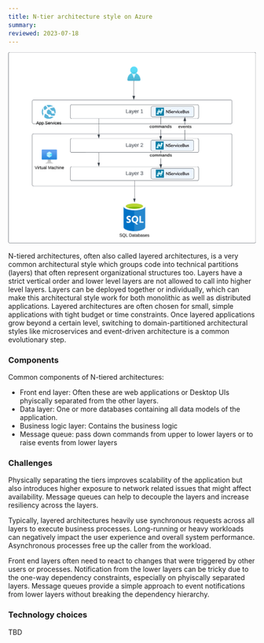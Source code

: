 ```yaml
---
title: N-tier architecture style on Azure
summary:
reviewed: 2023-07-18
---
```


![](azure-layered-architecture.png)

N-tiered architectures, often also called layered architectures, is a very common architectural style which groups code into technical partitions (layers) that often represent organizational structures too. Layers have a strict vertical order and lower level layers are not allowed to call into higher level layers. Layers can be deployed together or individually, which can make this architectural style work for both monolithic as well as distributed applications. Layered architectures are often chosen for small, simple applications with tight budget or time constraints. Once layered applications grow beyond a certain level, switching to domain-partitioned architectural styles like microservices and event-driven architecture is a common evolutionary step.

### Components

Common components of N-tiered architectures:
* Front end layer: Often these are web applications or Desktop UIs phyiscally separated from the other layers.
* Data layer: One or more databases containing all data models of the application.
* Business logic layer: Contains the business logic
* Message queue: pass down commands from upper to lower layers or to raise events from lower layers

### Challenges

Physically separating the tiers improves scalability of the application but also introduces higher exposure to network related issues that might affect availability. Message queues can help to decouple the layers and increase resiliency across the layers.

Typically, layered architectures heavily use synchronous requests across all layers to execute business processes. Long-running or heavy workloads can negatively impact the user experience and overall system performance. Asynchronous processes free up the caller from the workload.

Front end layers often need to react to changes that were triggered by other users or processes. Notification from the lower layers can be tricky due to the one-way dependency constraints, especially on phyiscally separated layers. Message queues provide a simple approach to event notifications from lower layers without breaking the dependency hierarchy.

### Technology choices

TBD
